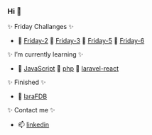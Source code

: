 ### Hi 👋

✨ Friday Challanges ✨
- 🔭 [Friday-2](https://github.com/sauliusinfo/43-grupe-friday2) 🔭 [Friday-3](https://github.com/sauliusinfo/43-grupe-friday3) 🔭 [Friday-5](https://github.com/sauliusinfo/43-grupe-friday5) 🔭 [Friday-6](https://github.com/sauliusinfo/43-grupe-friday6)

✨ I’m currently learning ✨
- 🌱 [JavaScript](https://github.com/sauliusinfo/43-grupe-intro-js) 🌱 [php](https://github.com/sauliusinfo/43-grupe-php) 🌱 [laravel-react](https://github.com/sauliusinfo/depTechApp)

✨ Finished ✨
- 🚀 [laraFDB](https://github.com/sauliusinfo/laraFDB)

✨ Contact me ✨
- 📫 [linkedin](https://linkedin.com/in/saulius-jazdauskas-1aab30270)
